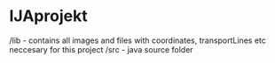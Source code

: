 # IJAprojekt

/lib - contains all images and files with coordinates, transportLines etc neccesary for this project
/src - java source folder
